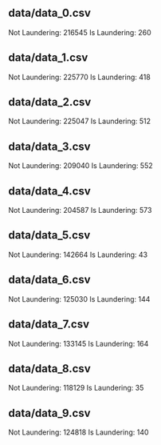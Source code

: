 data/data_0.csv
-------------------------------
Not Laundering:  216545
Is  Laundering:  260


data/data_1.csv
-------------------------------
Not Laundering:  225770
Is  Laundering:  418


data/data_2.csv
-------------------------------
Not Laundering:  225047
Is  Laundering:  512


data/data_3.csv
-------------------------------
Not Laundering:  209040
Is  Laundering:  552


data/data_4.csv
-------------------------------
Not Laundering:  204587
Is  Laundering:  573


data/data_5.csv
-------------------------------
Not Laundering:  142664
Is  Laundering:  43


data/data_6.csv
-------------------------------
Not Laundering:  125030
Is  Laundering:  144


data/data_7.csv
-------------------------------
Not Laundering:  133145
Is  Laundering:  164


data/data_8.csv
-------------------------------
Not Laundering:  118129
Is  Laundering:  35


data/data_9.csv
-------------------------------
Not Laundering:  124818
Is  Laundering:  140